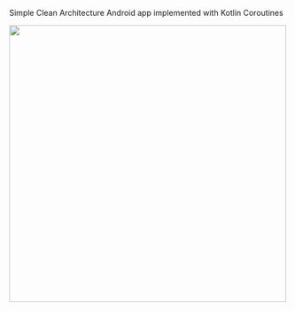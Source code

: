 Simple Clean Architecture Android app implemented with Kotlin Coroutines

<img src="https://user-images.githubusercontent.com/17815721/212368059-02fe1865-b73c-4557-ae18-b2ab208dd9d8.gif" height="500">
